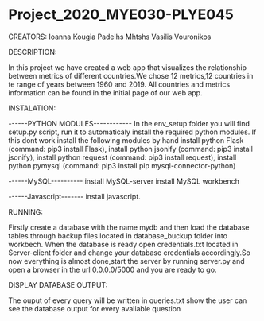 # Project_2020_MYE030-PLYE045
CREATORS:
Ioanna Kougia
Padelhs Mhtshs
Vasilis Vouronikos


DESCRIPTION:

In this project we have created a web app that visualizes the 
relationship between metrics of different countries.We chose
12 metrics,12 countries in te range of years between 1960 and 2019.
All countries and metrics information can be found in the initial
page of our web app.

INSTALATION:

------PYTHON MODULES------------
In the env_setup folder you will find setup.py script,
run it to automaticaly install the required python modules.
If this dont work install the following modules by hand
install python Flask (command: pip3 install Flask),
install python jsonify (command: pip3 install jsonify),
install python request (command: pip3 install request),
install python pymysql (command: pip3 install pip mysql-connector-python)

------MySQL----------
install MySQL-server
install MySQL workbench

------Javascript-------
install javascript.

RUNNING:

Firstly create a database with the name mydb and then
load the database tables through backup files located in database_buckup folder into workbech.
When the database is ready open credentials.txt located in Server-client folder
and change your database credentials accordingly.So now everything
is almost done,start the server by running server.py and open a 
browser in the url 0.0.0.0/5000 and you are ready to go.


DISPLAY DATABASE OUTPUT:

The ouput of every query will be written
in queries.txt show the user can see the 
database output for every avaliable question
